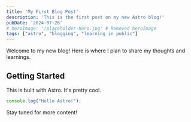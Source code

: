 ```yaml
---
title: 'My First Blog Post'
description: 'This is the first post on my new Astro blog!'
pubDate: '2024-07-26'
# heroImage: '/placeholder-hero.jpg' # Removed heroImage
tags: ["astro", "blogging", "learning in public"]
---
```


Welcome to my new blog! Here is where I plan to share my thoughts and learnings.

## Getting Started

This is built with Astro. It's pretty cool.

```javascript
console.log("Hello Astro!");
```

Stay tuned for more content! 